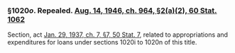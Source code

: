 ### §1020*o*. Repealed. [Aug. 14, 1946, ch. 964, §2(a)(2), 60 Stat. 1062](/statviewer.htm?volume=60&page=1062) ###

Section, act [Jan. 29, 1937, ch. 7, §7, 50 Stat. 7](/statviewer.htm?volume=50&page=7), related to appropriations and expenditures for loans under sections 1020i to 1020n of this title.